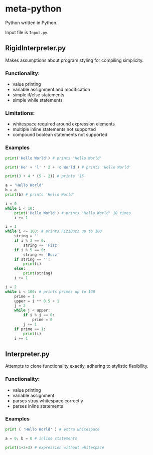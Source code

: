 # meta-python

Python written in Python.

Input file is `Input.py`.

## RigidInterpreter.py

Makes assumptions about program styling for compiling simplicity.

### Functionality:
- value printing
- variable assignment and modification
- simple if/else statements
- simple while statements

### Limitations:
- whitespace required around expression elements
- multiple inline statements not supported
- compound boolean statements not supported

### Examples

```py
print('Hello World') # prints 'Hello World'
```
```py
print('He' + 'l' * 2 + 'o World') # prints 'Hello World'
```
```py
print(3 + 4 * (5 - 2)) # prints '15'
```
```py
a = 'Hello World'
b = a
print(b) # prints 'Hello World'
```
```py
i = 0
while i < 10:
    print('Hello World') # prints 'Hello World' 10 times
    i += 1
```
```py
i = 1
while i <= 100: # prints FizzBuzz up to 100
    string = ''
    if i % 3 == 0:
        string += 'Fizz'
    if i % 5 == 0:
        string += 'Buzz'
    if string == '':
        print(i)
    else:
        print(string)
    i += 1
```
```py
i = 2
while i < 100: # prints primes up to 100
    prime = 1
    upper = i ** 0.5 + 1
    j = 2
    while j < upper:
        if i % j == 0:
            prime = 0
        j += 1
    if prime == 1:
        print(i)
    i += 1
```

## Interpreter.py

Attempts to clone functionality exactly, adhering to stylistic flexibility.

### Functionality:
- value printing
- variable assignment
- parses stray whitespace correctly
- parses inline statements

### Examples
```py
print ( 'Hello World' ) # extra whitespace
```
```py
a = 0; b = 0 # inline statements
```
```py
print(1+2+3) # expression without whitespace
```
